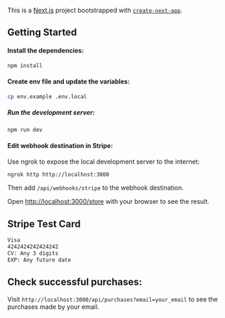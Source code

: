 This is a [Next.js](https://nextjs.org) project bootstrapped with [`create-next-app`](https://nextjs.org/docs/app/api-reference/cli/create-next-app).

## Getting Started

#### Install the dependencies:

```bash
npm install
```

#### Create env file and update the variables:

```bash
cp env.example .env.local
```

##### Run the development server:

```bash
npm run dev
```

#### Edit webhook destination in Stripe:

Use ngrok to expose the local development server to the internet:

```bash
ngrok http http://localhost:3000
```

Then add `/api/webhooks/stripe` to the webhook destination.

Open [http://localhost:3000/store](http://localhost:3000/store) with your browser to see the result.

## Stripe Test Card

```bash
Visa
4242424242424242
CV: Any 3 digits
EXP: Any future date
```

## Check successful purchases:

Visit `http://localhost:3000/api/purchases?email=your_email` to see the purchases made by your email.
